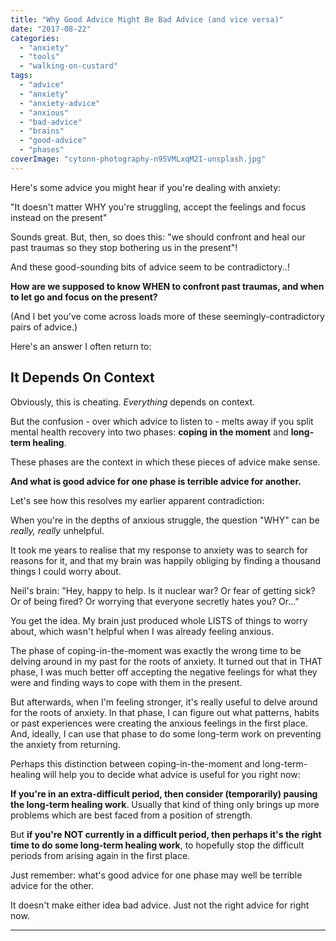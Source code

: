```yaml
---
title: "Why Good Advice Might Be Bad Advice (and vice versa)"
date: "2017-08-22"
categories: 
  - "anxiety"
  - "tools"
  - "walking-on-custard"
tags: 
  - "advice"
  - "anxiety"
  - "anxiety-advice"
  - "anxious"
  - "bad-advice"
  - "brains"
  - "good-advice"
  - "phases"
coverImage: "cytonn-photography-n95VMLxqM2I-unsplash.jpg"
---
```


Here's some advice you might hear if you're dealing with anxiety:

"It doesn't matter WHY you're struggling, accept the feelings and focus instead on the present"

Sounds great. But, then, so does this: "we should confront and heal our past traumas so they stop bothering us in the present"!

And these good-sounding bits of advice seem to be contradictory..!

**How are we supposed to know WHEN to confront past traumas, and when to let go and focus on the present?**

(And I bet you've come across loads more of these seemingly-contradictory pairs of advice.)

Here's an answer I often return to:

<!--more-->

## It Depends On Context

Obviously, this is cheating. _Everything_ depends on context.

But the confusion - over which advice to listen to - melts away if you split mental health recovery into two phases: **coping in the moment** and **long-term healing**.

These phases are the context in which these pieces of advice make sense.

**And what is good advice for one phase is terrible advice for another.**

Let's see how this resolves my earlier apparent contradiction:

When you're in the depths of anxious struggle, the question "WHY" can be _really, really_ unhelpful.

It took me years to realise that my response to anxiety was to search for reasons for it, and that my brain was happily obliging by finding a thousand things I could worry about.

Neil's brain: "Hey, happy to help. Is it nuclear war? Or fear of getting sick? Or of being fired? Or worrying that everyone secretly hates you? Or..."

You get the idea. My brain just produced whole LISTS of things to worry about, which wasn't helpful when I was already feeling anxious.

The phase of coping-in-the-moment was exactly the wrong time to be delving around in my past for the roots of anxiety. It turned out that in THAT phase, I was much better off accepting the negative feelings for what they were and finding ways to cope with them in the present.

But afterwards, when I'm feeling stronger, it's really useful to delve around for the roots of anxiety. In that phase, I can figure out what patterns, habits or past experiences were creating the anxious feelings in the first place. And, ideally, I can use that phase to do some long-term work on preventing the anxiety from returning.

Perhaps this distinction between coping-in-the-moment and long-term-healing will help you to decide what advice is useful for you right now:

**If you're in an extra-difficult period, then consider (temporarily) pausing the long-term healing work**. Usually that kind of thing only brings up more problems which are best faced from a position of strength.

But **if you're NOT currently in a difficult period, then perhaps it's the right time to do some long-term healing work**, to hopefully stop the difficult periods from arising again in the first place.

Just remember: what's good advice for one phase may well be terrible advice for the other.

It doesn't make either idea bad advice. Just not the right advice for right now.

* * *
